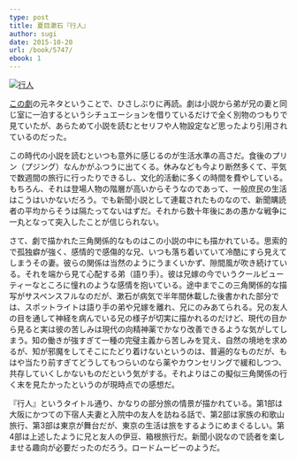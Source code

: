 ```yaml
---
type: post
title: 夏目漱石『行人』
author: sugi
date: 2015-10-20
url: /book/5747/
ebook: 1
---
```

<a href="http://www.amazon.co.jp/exec/obidos/ASIN/B009IXL130/chezsugi-22/ref=nosim/" onclick="_gaq.push(['_trackEvent', 'outbound-article', 'http://www.amazon.co.jp/exec/obidos/ASIN/B009IXL130/chezsugi-22/ref=nosim/', '']);" name="amazletlink" target="_blank"><img src="http://i2.wp.com/ecx.images-amazon.com/images/I/41QsV1iNJYL.jpg?w=660" alt="行人" class="alignleft"  data-recalc-dims="1" /></a>

<a href="http://asharpminor.com/play/5728/" onclick="_gaq.push(['_trackEvent', 'outbound-article', 'http://asharpminor.com/play/5728/', 'この劇']);" target="_blank">この劇</a>の元ネタということで、ひさしぶりに再読。劇は小説から弟が兄の妻と同じ室に一泊するというシチュエーションを借りているだけで全く別物のつもりで見ていたが、あらためて小説を読むとセリフや人物設定など思ったより引用されているのだった。

この時代の小説を読むといつも意外に感じるのが生活水準の高さだ。食後のプリン（プジング）なんかがふつうに出てくる。休みなども今より断然多くて、平気で数週間の旅行に行ったりできるし、文化的活動に多くの時間を費やしている。もちろん、それは登場人物の階層が高いからそうなのであって、一般庶民の生活はこうはいかないだろう。でも新聞小説として連載されたものなので、新聞購読者の平均からそうは隔たってないはずだ。それから数十年後にあの愚かな戦争に一丸となって突入したことが信じられない。

さて、劇で描かれた三角関係的なものはこの小説の中にも描かれている。思索的で孤独癖が強く、感情的で感傷的な兄、いつも落ち着いていて冷酷にすら見えてしまうその妻。彼らの関係は当然のようにうまくいかず、隙間風が吹き続けている。それを端から見て心配する弟（語り手）。彼は兄嫁の今でいうクールビューティーなところに憧れのような感情を抱いている。途中までこの三角関係的な描写がサスペンスフルなのだが、漱石が病気で半年間休載した後書かれた部分では、スポットライトは語り手の弟や兄嫁を離れ、兄にのみあてられる。兄の友人の目を通して神経を病んでいる兄の様子が切実に描かれるのだけど、現代の目から見ると実は彼の苦しみは現代の向精神薬でかなり改善できるような気がしてしまう。知の働きが強すぎて一種の完璧主義から苦しみを覚え、自然の境地を求めるが、知が邪魔をしてそこにたどり着けないというのは、普遍的なものだが、もはや当たり前すぎてどうしてもつらいのなら薬やカウンセリングで緩和しつつ、共存していくしかないものだという気がする。それよりはこの擬似三角関係の行く末を見たかったというのが現時点での感想だ。

『行人』というタイトル通り、かなりの部分旅の情景が描かれている。第1部は大阪にかつての下宿人夫妻と入院中の友人を訪ねる話で、第2部は家族の和歌山旅行、第3部は東京が舞台だが、東京の生活は旅をするようにめまぐるしい。第4部は上述したように兄と友人の伊豆、箱根旅行だ。新聞小説なので読者を楽しませる趣向が必要だったのだろう。ロードムービーのようだ。
